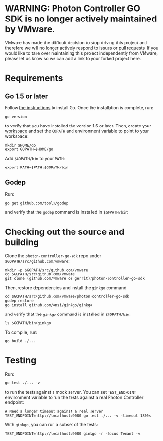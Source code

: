 # WARNING: Photon Controller GO SDK is no longer actively maintained by VMware.

VMware has made the difficult decision to stop driving this project and therefore we will no longer actively respond
to issues or pull requests. If you would like to take over maintaining this project independently from VMware, please
let us know so we can add a link to your forked project here.

# Requirements

## Go 1.5 or later

Follow [the instructions](https://golang.org/doc/install) to install Go. Once
the installation is complete, run:

    go version

to verify that you have installed the version 1.5 or later. Then, create your
[workspace](https://golang.org/doc/code.html#Workspaces) and set the `GOPATH`
and environment variable to point to your workspace:

    mkdir $HOME/go
    export GOPATH=$HOME/go

Add `$GOPATH/bin` to your `PATH`:

    export PATH=$PATH:$GOPATH/bin

## Godep

Run:

    go get github.com/tools/godep

and verify that the `godep` command is installed in `$GOPATH/bin`:

# Checking out the source and building

Clone the `photon-controller-go-sdk` repo under `$GOPATH/src/github.com/vmware`:

    mkdir -p $GOPATH/src/github.com/vmware
    cd $GOPATH/src/github.com/vmware
    git clone (github.com/vmware or gerrit)/photon-controller-go-sdk

Then, restore dependencies and install the `ginkgo` command:

    cd $GOPATH/src/github.com/vmware/photon-controller-go-sdk
    godep restore
    go install github.com/onsi/ginkgo/ginkgo

and verify that the `ginkgo` command is installed in `$GOPATH/bin`:

    ls $GOPATH/bin/ginkgo

To compile, run:

    go build ./...

# Testing

Run:

    go test ./... -v

to run the tests against a mock server. You can set `TEST_ENDPOINT` environment
variable to run the tests against a real Photon Controller endpoint:

    # Need a longer timeout against a real server
    TEST_ENDPOINT=http://localhost:9080 go test ./... -v -timeout 1800s

With `ginkgo`, you can run a subset of the tests:

    TEST_ENDPOINT=http://localhost:9080 ginkgo -r -focus Tenant -v
